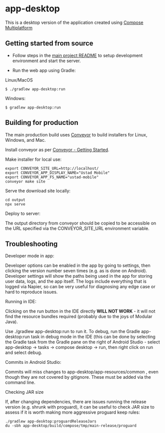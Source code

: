 # app-desktop

This is a desktop version of the application created using [Compose Multiplatform](https://www.jetbrains.com/lp/compose-multiplatform/)

## Getting started from source

* Follow steps in the [main project README](../README.md#development-environment-setup) to setup development
  environment and start the server.

* Run the web app using Gradle:

Linux/MacOS
```
$ ./gradlew app-desktop:run
```
Windows:

```
$ gradlew app-desktop:run
```

## Building for production

The main production build uses [Conveyor](https://conveyor.hydraulic.dev/) to build installers for
Linux, Windows, and Mac.

Install conveyor as per [Conveyor - Getting Started](https://conveyor.hydraulic.dev/13.0/).

Make installer for local use:

```
export CONVEYOR_SITE_URL=http://localhost/
export CONVEYOR_APP_DISPLAY_NAME="Ustad Mobile"
export CONVEYOR_APP_FS_NAME="ustad-mobile"
conveyor make site
```

Serve the download site locally:

```
cd output
npx serve
```


Deploy to server:

The output directory from conveyor should be copied to be accessible on the URL specified via the
CONVEYOR_SITE_URL environment variable.

## Troubleshooting

Developer mode in app:

Developer options can be enabled in the app by going to settings, then clicking the version number
seven times (e.g. as is done on Android). Developer settings will show the paths being used in the 
app for storing user data, logs, and the app itself. The logs include everything that is logged via
Napier, so can be very useful for diagnosing any edge case or hard to reproduce issues.

Running in IDE:

Clicking on the run button in the IDE directly **WILL NOT WORK** - it will not find the resource
bundles required (probably due to the joys of Modular Java).

Use ./gradlew app-desktop:run to run it. To debug, run the Gradle app-desktop:run task in debug
mode in the IDE (this can be done by selecting the Gradle task from the Gradle pane on the right
of Android Studio - select app-desktop -> tasks -> compose desktop -> run, then right click on run
and select debug.

Commits in Android Studio:

Commits will miss changes to app-desktop/app-resources/common , even though they are not covered by
gitignore. These must be added via the command line.

Checking JAR size 

If, after changing dependencies, there are issues running the release version (e.g. shrunk with
proguard), it can be useful to check JAR size to assess if it is worth making more aggressive proguard
keep rules:
```
./gradlew app-desktop:proguardReleaseJars
du -sbh app-desktop/build/compose/tmp/main-release/proguard
```